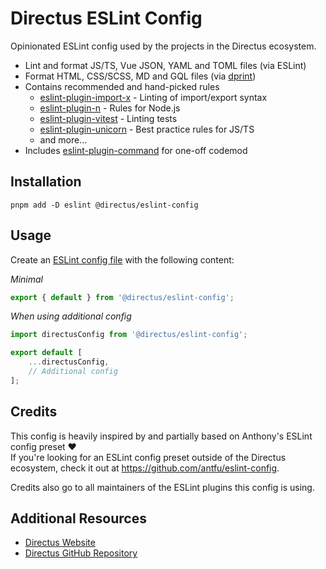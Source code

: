 # Directus ESLint Config

Opinionated ESLint config used by the projects in the Directus ecosystem.

- Lint and format JS/TS, Vue JSON, YAML and TOML files (via ESLint)
- Format HTML, CSS/SCSS, MD and GQL files (via [dprint](https://github.com/dprint/dprint))
- Contains recommended and hand-picked rules
  - [eslint-plugin-import-x](https://github.com/un-ts/eslint-plugin-import-x) - Linting of import/export syntax
  - [eslint-plugin-n](https://github.com/eslint-community/eslint-plugin-n) - Rules for Node.js
  - [eslint-plugin-vitest](https://github.com/vitest-dev/eslint-plugin-vitest) - Linting tests
  - [eslint-plugin-unicorn](https://github.com/sindresorhus/eslint-plugin-unicorn) - Best practice rules for JS/TS
  - and more...
- Includes [eslint-plugin-command](https://github.com/antfu/eslint-plugin-command) for one-off codemod

## Installation

```shell
pnpm add -D eslint @directus/eslint-config
```

## Usage

Create an [ESLint config file](https://eslint.org/docs/latest/use/configure/configuration-files) with the following
content:

_Minimal_

```js
export { default } from '@directus/eslint-config';
```

_When using additional config_

```js
import directusConfig from '@directus/eslint-config';

export default [
	...directusConfig,
	// Additional config
];
```

## Credits

This config is heavily inspired by and partially based on Anthony's ESLint config preset ❤️\
If you're looking for an ESLint config preset outside of the Directus ecosystem, check it out at
https://github.com/antfu/eslint-config.

Credits also go to all maintainers of the ESLint plugins this config is using.

## Additional Resources

- [Directus Website](https://directus.io)
- [Directus GitHub Repository](https://github.com/directus/directus)
